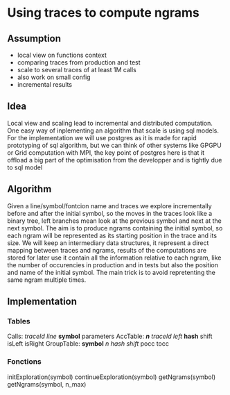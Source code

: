 # Using traces to compute ngrams

## Assumption

- local view on functions context
- comparing traces from production and test
- scale to several traces of at least 1M calls
- also work on small config
- incremental results

## Idea

Local view and scaling lead to incremental and distributed computation.
One easy way of inplementing an algorithm that scale is using sql models.
For the implementation we will use postgres as it is made for rapid prototyping of sql algorithm,
but we can think of other systems like GPGPU or Grid computation with MPI,
the key point of postgres here is that it offload a big part of the optimisation
from the developper and is tightly due to sql model

## Algorithm

Given a line/symbol/fontcion name and traces we explore incrementally before and after
the initial symbol, so the moves in the traces look like a binary tree,
left branches mean look at the previous symbol and next at the next symbol.
The aim is to produce ngrams containing the initial symbol,
so each ngram will be represented as its starting position in the trace and its size.
We will keep an intermediary data structures,
it represent a direct mapping between traces and ngrams,
results of the computations are stored for later use
it contain all the information relative to each ngram,
like the number of occurencies in production and in tests
but also the position and name of the initial symbol.
The main trick is to avoid repretenting the same ngram multiple times.

## Implementation

### Tables

Calls: _traceId line_ **symbol** parameters
AccTable: _**n** traceId left_ **hash** shift isLeft isRight
GroupTable: **symbol** _n hash shift_ pocc tocc

### Fonctions

initExploration(symbol)
continueExploration(symbol)
getNgrams(symbol)
getNgrams(symbol, n_max)